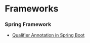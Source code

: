 # Frameworks

### Spring Framework

- [Qualifier Annotation in Spring Boot](spring/qualifier-annotation.md)